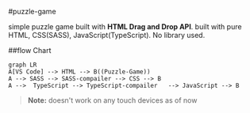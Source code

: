 #puzzle-game

simple puzzle game built with **HTML Drag and Drop API**.
built with pure HTML, CSS(SASS), JavaScript(TypeScript). No library used.

##flow Chart

```mermaid
graph LR
A[VS Code] --> HTML --> B((Puzzle-Game))
A --> SASS --> SASS-compailer --> CSS --> B
A -->  TypeScript --> TypeScript-compailer   --> JavaScript --> B

```


> **Note:** doesn't work on any touch devices as of now
